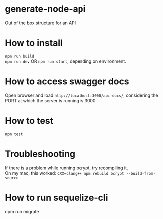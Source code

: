 # generate-node-api
Out of the box structure for an API

# How to install
`npm run build`<br>
`npm run dev` OR `npm run start`, depending on environment.

# How to access swagger docs
Open browser and load `http://localhost:3000/api-docs/`, considering the PORT at which the server is running is 3000

# How to test
`npm test`

# Troubleshooting
If there is a problem while running bcrypt, try recompiling it. <br>
On my mac, this worked: `CXX=clang++ npm rebuild bcrypt --build-from-source`

# How to run sequelize-cli
npm run migrate

